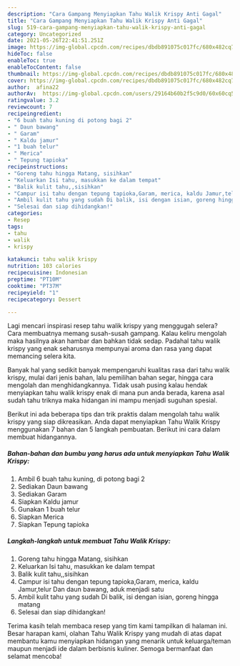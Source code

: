 ```yaml
---
description: "Cara Gampang Menyiapkan Tahu Walik Krispy Anti Gagal"
title: "Cara Gampang Menyiapkan Tahu Walik Krispy Anti Gagal"
slug: 519-cara-gampang-menyiapkan-tahu-walik-krispy-anti-gagal
category: Uncategorized
date: 2021-05-26T22:41:51.251Z
image: https://img-global.cpcdn.com/recipes/dbdb891075c017fc/680x482cq70/tahu-walik-krispy-foto-resep-utama.jpg
hideToc: false
enableToc: true
enableTocContent: false
thumbnail: https://img-global.cpcdn.com/recipes/dbdb891075c017fc/680x482cq70/tahu-walik-krispy-foto-resep-utama.jpg
cover: https://img-global.cpcdn.com/recipes/dbdb891075c017fc/680x482cq70/tahu-walik-krispy-foto-resep-utama.jpg
author:  afina22
authorAv:  https://img-global.cpcdn.com/users/29164b60b2f5c9d0/60x60cq50/avatar.jpg
ratingvalue: 3.2
reviewcount: 7
recipeingredient:
- "6 buah tahu kuning di potong bagi 2"
- " Daun bawang"
- " Garam"
- " Kaldu jamur"
- "1 buah telur"
- " Merica"
- " Tepung tapioka"
recipeinstructions:
- "Goreng tahu hingga Matang, sisihkan"
- "Keluarkan Isi tahu, masukkan ke dalam tempat"
- "Balik kulit tahu,,sisihkan"
- "Campur isi tahu dengan tepung tapioka,Garam, merica, kaldu Jamur,telur Dan daun bawang, aduk menjadi satu"
- "Ambil kulit tahu yang sudah Di balik, isi dengan isian, goreng hingga matang"
- "Selesai dan siap dihidangkan!"
categories:
- Resep
tags:
- tahu
- walik
- krispy

katakunci: tahu walik krispy 
nutrition: 103 calories
recipecuisine: Indonesian
preptime: "PT10M"
cooktime: "PT37M"
recipeyield: "1"
recipecategory: Dessert

---
```



Lagi mencari inspirasi resep tahu walik krispy yang menggugah selera? Cara membuatnya memang susah-susah gampang. Kalau keliru mengolah maka hasilnya akan hambar dan bahkan tidak sedap. Padahal tahu walik krispy yang enak seharusnya mempunyai aroma dan rasa yang dapat memancing selera kita.


Banyak hal yang sedikit banyak mempengaruhi kualitas rasa dari tahu walik krispy, mulai dari jenis bahan, lalu pemilihan bahan segar, hingga cara mengolah dan menghidangkannya. Tidak usah pusing kalau hendak menyiapkan tahu walik krispy enak di mana pun anda berada, karena asal sudah tahu triknya maka hidangan ini mampu menjadi suguhan spesial.




Berikut ini ada beberapa tips dan trik praktis dalam mengolah tahu walik krispy yang siap dikreasikan. Anda dapat menyiapkan Tahu Walik Krispy menggunakan 7 bahan dan 5 langkah pembuatan. Berikut ini cara dalam membuat hidangannya.

<!--inarticleads1-->

##### Bahan-bahan dan bumbu yang harus ada untuk menyiapkan Tahu Walik Krispy:

1. Ambil 6 buah tahu kuning, di potong bagi 2
1. Sediakan  Daun bawang
1. Sediakan  Garam
1. Siapkan  Kaldu jamur
1. Gunakan 1 buah telur
1. Siapkan  Merica
1. Siapkan  Tepung tapioka




<!--inarticleads2-->

##### Langkah-langkah untuk membuat Tahu Walik Krispy:

1. Goreng tahu hingga Matang, sisihkan
1. Keluarkan Isi tahu, masukkan ke dalam tempat
1. Balik kulit tahu,,sisihkan
1. Campur isi tahu dengan tepung tapioka,Garam, merica, kaldu Jamur,telur Dan daun bawang, aduk menjadi satu
1. Ambil kulit tahu yang sudah Di balik, isi dengan isian, goreng hingga matang
1. Selesai dan siap dihidangkan!



Terima kasih telah membaca resep yang tim kami tampilkan di halaman ini. Besar harapan kami, olahan Tahu Walik Krispy yang mudah di atas dapat membantu kamu menyiapkan hidangan yang menarik untuk keluarga/teman maupun menjadi ide dalam berbisnis kuliner. Semoga bermanfaat dan selamat mencoba!
